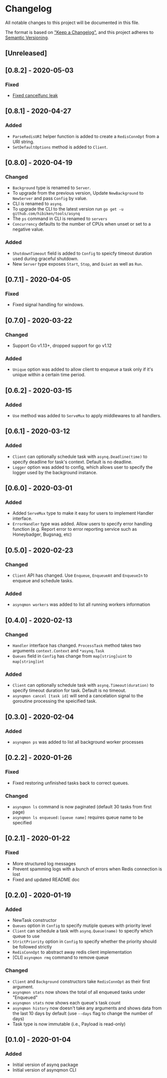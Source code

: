 # Changelog

All notable changes to this project will be documented in this file.

The format is based on ["Keep a Changelog"](https://keepachangelog.com/en/1.0.0/),
and this project adheres to [Semantic Versioning](https://semver.org/spec/v2.0.0.html).

## [Unreleased]

## [0.8.2] - 2020-05-03

### Fixed

- [Fixed cancelfunc leak](https://github.com/hibiken/asynq/pull/145)

## [0.8.1] - 2020-04-27

### Added

- `ParseRedisURI` helper function is added to create a `RedisConnOpt` from a URI string.
- `SetDefaultOptions` method is added to `Client`.

## [0.8.0] - 2020-04-19

### Changed

- `Background` type is renamed to `Server`.
- To upgrade from the previous version, Update `NewBackground` to `NewServer` and pass `Config` by value.
- CLI is renamed to `asynq`.
- To upgrade the CLI to the latest version run `go get -u github.com/hibiken/tools/asynq`
- The `ps` command in CLI is renamed to `servers`
- `Concurrency` defaults to the number of CPUs when unset or set to a negative value.

### Added

- `ShutdownTimeout` field is added to `Config` to speicfy timeout duration used during graceful shutdown.
- New `Server` type exposes `Start`, `Stop`, and `Quiet` as well as `Run`.

## [0.7.1] - 2020-04-05

### Fixed

- Fixed signal handling for windows.

## [0.7.0] - 2020-03-22

### Changed

- Support Go v1.13+, dropped support for go v1.12

### Added

- `Unique` option was added to allow client to enqueue a task only if it's unique within a certain time period.

## [0.6.2] - 2020-03-15

### Added

- `Use` method was added to `ServeMux` to apply middlewares to all handlers.

## [0.6.1] - 2020-03-12

### Added

- `Client` can optionally schedule task with `asynq.Deadline(time)` to specify deadline for task's context. Default is no deadline.
- `Logger` option was added to config, which allows user to specify the logger used by the background instance.

## [0.6.0] - 2020-03-01

### Added

- Added `ServeMux` type to make it easy for users to implement Handler interface.
- `ErrorHandler` type was added. Allow users to specify error handling function (e.g. Report error to error reporting service such as Honeybadger, Bugsnag, etc)

## [0.5.0] - 2020-02-23

### Changed

- `Client` API has changed. Use `Enqueue`, `EnqueueAt` and `EnqueueIn` to enqueue and schedule tasks.

### Added

- `asynqmon workers` was added to list all running workers information

## [0.4.0] - 2020-02-13

### Changed

- `Handler` interface has changed. `ProcessTask` method takes two arguments `context.Context` and `*asynq.Task`
- `Queues` field in `Config` has change from `map[string]uint` to `map[string]int`

### Added

- `Client` can optionally schedule task with `asynq.Timeout(duration)` to specify timeout duration for task. Default is no timeout.
- `asynqmon cancel [task id]` will send a cancelation signal to the goroutine processing the speicified task.

## [0.3.0] - 2020-02-04

### Added

- `asynqmon ps` was added to list all background worker processes

## [0.2.2] - 2020-01-26

### Fixed

- Fixed restoring unfinished tasks back to correct queues.

### Changed

- `asynqmon ls` command is now paginated (default 30 tasks from first page)
- `asynqmon ls enqueued:[queue name]` requires queue name to be specified

## [0.2.1] - 2020-01-22

### Fixed

- More structured log messages
- Prevent spamming logs with a bunch of errors when Redis connection is lost
- Fixed and updated README doc

## [0.2.0] - 2020-01-19

### Added

- NewTask constructor
- `Queues` option in `Config` to specify mutiple queues with priority level
- `Client` can schedule a task with `asynq.Queue(name)` to specify which queue to use
- `StrictPriority` option in `Config` to specify whether the priority should be followed strictly
- `RedisConnOpt` to abstract away redis client implementation
- [CLI] `asynqmon rmq` command to remove queue

### Changed

- `Client` and `Background` constructors take `RedisConnOpt` as their first argument.
- `asynqmon stats` now shows the total of all enqueued tasks under "Enqueued"
- `asynqmon stats` now shows each queue's task count
- `asynqmon history` now doesn't take any arguments and shows data from the last 10 days by default (use `--days` flag to change the number of days)
- Task type is now immutable (i.e., Payload is read-only)

## [0.1.0] - 2020-01-04

### Added

- Initial version of asynq package
- Initial version of asynqmon CLI

